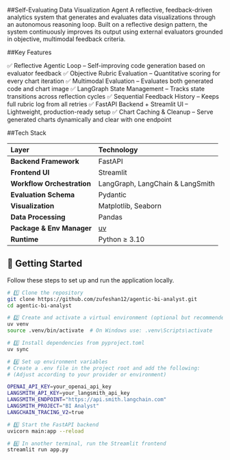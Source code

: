 ##Self-Evaluating Data Visualization Agent
A reflective, feedback-driven analytics system that generates and evaluates data visualizations through an autonomous reasoning loop. Built on a reflective design pattern, the system continuously improves its output using external evaluators grounded in objective, multimodal feedback criteria.

##Key Features

✅ Reflective Agentic Loop – Self-improving code generation based on evaluator feedback
✅ Objective Rubric Evaluation – Quantitative scoring for every chart iteration
✅ Multimodal Evaluation – Evaluates both generated code and chart image
✅ LangGraph State Management – Tracks state transitions across reflection cycles
✅ Sequential Feedback History – Keeps full rubric log from all retries
✅ FastAPI Backend + Streamlit UI – Lightweight, production-ready setup
✅ Chart Caching & Cleanup – Serve generated charts dynamically and clear with one endpoint

##Tech Stack

| Layer                      | Technology                            |
| :------------------------- | :------------------------------------ |
| **Backend Framework**      | FastAPI                               |
| **Frontend UI**            | Streamlit                             |
| **Workflow Orchestration** | LangGraph, LangChain & LangSmith      |
| **Evaluation Schema**      | Pydantic                              |
| **Visualization**          | Matplotlib, Seaborn                   |
| **Data Processing**        | Pandas                                |
| **Package & Env Manager**  | [uv](https://github.com/astral-sh/uv) |
| **Runtime**                | Python ≥ 3.10                         |

## 🚀 Getting Started

Follow these steps to set up and run the application locally.

```bash
# 1️⃣ Clone the repository
git clone https://github.com/zufeshan12/agentic-bi-analyst.git
cd agentic-bi-analyst

# 2️⃣ Create and activate a virtual environment (optional but recommended)
uv venv
source .venv/bin/activate  # On Windows use: .venv\Scripts\activate

# 3️⃣ Install dependencies from pyproject.toml
uv sync

# 4️⃣ Set up environment variables
# Create a .env file in the project root and add the following:
# (Adjust according to your provider or environment)

OPENAI_API_KEY=your_openai_api_key
LANGSMITH_API_KEY=your_langsmith_api_key
LANGSMITH_ENDPOINT="https://api.smith.langchain.com"
LANGSMITH_PROJECT="BI Analyst"
LANGCHAIN_TRACING_V2=true

# 5️⃣ Start the FastAPI backend
uvicorn main:app --reload

# 6️⃣ In another terminal, run the Streamlit frontend
streamlit run app.py

